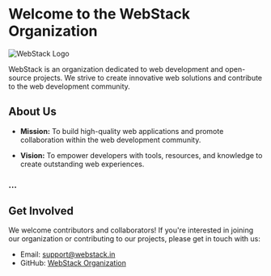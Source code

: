 # Welcome to the WebStack Organization

![WebStack Logo](webstack-logo.png)

WebStack is an organization dedicated to web development and open-source projects. We strive to create innovative web solutions and contribute to the web development community. 

## About Us

- **Mission:** To build high-quality web applications and promote collaboration within the web development community.

- **Vision:** To empower developers with tools, resources, and knowledge to create outstanding web experiences.



### ...

## Get Involved

We welcome contributors and collaborators! If you're interested in joining our organization or contributing to our projects, please get in touch with us:

- Email: [support@webstack.in](mailto:support@webstack.in)
- GitHub: [WebStack Organization](https://github.com/WebStack-tech)

